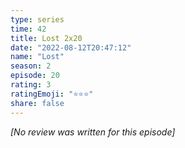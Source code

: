 ```yaml
---
type: series
time: 42
title: Lost 2x20
date: "2022-08-12T20:47:12"
name: "Lost"
season: 2
episode: 20
rating: 3
ratingEmoji: "⭐️⭐️⭐️"
share: false
---
```


*[No review was written for this episode]*